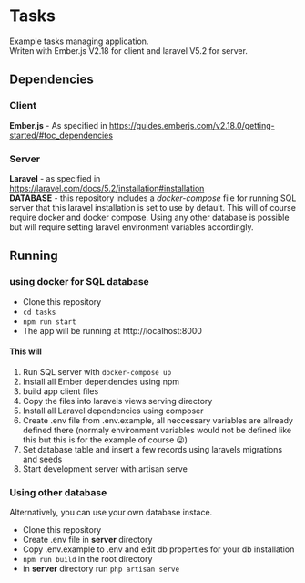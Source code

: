 # Tasks

Example tasks managing application.  
Writen with Ember.js V2.18 for client and laravel V5.2 for server.

## Dependencies

### Client

**Ember.js** - As specified in https://guides.emberjs.com/v2.18.0/getting-started/#toc_dependencies

### Server

**Laravel** - as specified in https://laravel.com/docs/5.2/installation#installation  
**DATABASE** - this repository includes a _docker-compose_ file for running SQL server that this laravel installation is set to use by default. This will of course require docker and docker compose. Using any other database is possible but will require setting laravel environment variables accordingly.

## Running

### using docker for SQL database

* Clone this repository
* `cd tasks`
* `npm run start`
* The app will be running at http://localhost:8000

#### This will

1. Run SQL server with `docker-compose up`
2. Install all Ember dependencies using npm
3. build app client files
4. Copy the files into laravels views serving directory
5. Install all Laravel dependencies using composer
6. Create .env file from .env.example, all neccessary variables are allready defined there (normaly environment variables would not be defined like this but this is for the example of course :stuck_out_tongue_winking_eye:)
7. Set database table and insert a few records using laravels migrations and seeds
8. Start development server with artisan serve

### Using other database

Alternatively, you can use your own database instace.

* Clone this repository
* Create .env file in **server** directory
* Copy .env.example to .env and edit db properties for your db installation
* `npm run build` in the root directory
* in **server** directory run `php artisan serve`

